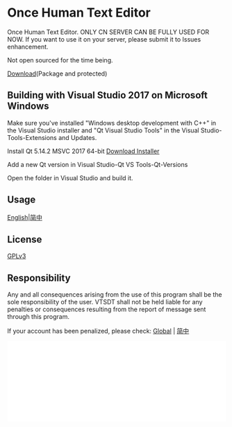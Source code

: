 # Once Human Text Editor 
 Once Human Text Editor. ONLY CN SERVER CAN BE FULLY USED FOR NOW. If you want to use it on your server, please submit it to Issues enhancement.

 Not open sourced for the time being.

[Download](https://github.com/VisionTravelStudio/Once-Human-Text-Editor-Public/releases)(Package and protected)


## Building with Visual Studio 2017 on Microsoft Windows
 Make sure you've installed "Windows desktop development with C++" in the Visual Studio installer and "Qt Visual Studio Tools" in the Visual Studio-Tools-Extensions and Updates.

 Install Qt 5.14.2 MSVC 2017 64-bit [Download Installer](https://download.qt.io/archive/qt/5.14/5.14.2/qt-opensource-windows-x86-5.14.2.exe)

 Add a new Qt version in Visual Studio-Qt VS Tools-Qt-Versions

 Open the folder in Visual Studio and build it.



## Usage
 [English](docs/English.md)|[简中](docs/简中.md)

## License
 [GPLv3](LICENSE)

## Responsibility
 Any and all consequences arising from the use of this program shall be the sole responsibility of the user. VTSDT shall not be held liable for any penalties or consequences resulting from the report of message sent through this program.
 
If your account has been penalized, please check: [Global](https://www.oncehuman.game/news/update/20240717/40780_1167725.html) | [简中](https://qrsj.163.com/news/official/20240709/39493_1165971.html)


 ![VTSDT](https://github.com/VisionTravelStudio/VTSAssets/blob/main/vtdt_logo_big_w.png "VTSDT")